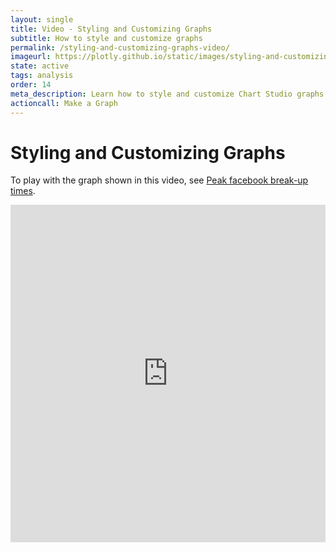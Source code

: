 ```yaml
---
layout: single
title: Video - Styling and Customizing Graphs
subtitle: How to style and customize graphs
permalink: /styling-and-customizing-graphs-video/
imageurl: https://plotly.github.io/static/images/styling-and-customizing-graphs/thum-styling-and-customizing-graphs.png
state: active
tags: analysis
order: 14
meta_description: Learn how to style and customize Chart Studio graphs in under a minute. Chart Studio is the easiest way to make and share graphs, online and for free.
actioncall: Make a Graph
---
```


# Styling and Customizing Graphs

To play with the graph shown in this video, see [Peak facebook break-up times](https://plot.ly/181/~Dreamshot/).

<iframe src="https://www.youtube.com/embed/tzYjTcAhYhc" width="100%" height="540" frameborder="0" webkitallowfullscreen mozallowfullscreen allowfullscreen></iframe>
